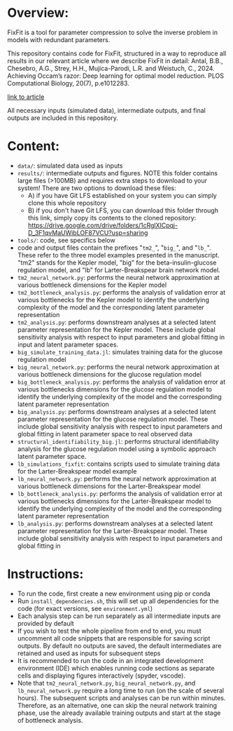 # Overview:
FixFit is a tool for parameter compression to solve the inverse problem in models with redundant parameters.

This repository contains code for FixFit, structured in a way to reproduce all results in our relevant article where we describe FixFit in detail:
Antal, B.B., Chesebro, A.G., Strey, H.H., Mujica-Parodi, L.R. and Weistuch, C., 2024. Achieving Occam’s razor: Deep learning for optimal model reduction. PLOS Computational Biology, 20(7), p.e1012283.

[link to article](https://journals.plos.org/ploscompbiol/article?id=10.1371/journal.pcbi.1012283)

All necessary inputs (simulated data), intermediate outputs, and final outputs are included in this repository.

# Content:
- `data/`: simulated data used as inputs
- `results/`: intermediate outputs and figures. NOTE this folder contains large files (>100MB) and requires extra steps to download to your system! There are two options to download these files:
    - A) if you have Git LFS established on your system you can simply clone this whole repository
    - B) if you don't have Git LFS, you can download this folder through this link, simply copy its contents to the cloned repository: https://drive.google.com/drive/folders/1cRglXICpqj-D_3F1qvMaUWibLOF87VCU?usp=sharing
- `tools/`: code, see specifics below
- code and output files contain the prefixes "`tm2_`", "`big_`", and "`lb_`". These refer to the three model examples presented in the manuscript. "tm2" stands for the Kepler model, "big" for the beta-insulin-glucose regulation model, and "lb" for Larter-Breakspear brain network model.
- `tm2_neural_network.py`: performs the neural network approximation at various bottleneck dimensions for the Kepler model
- `tm2_bottleneck_analysis.py`: performs the analysis of validation error at various bottlenecks for the Kepler model to identify the underlying complexity of the model and the corresponding latent parameter representation
- `tm2_analysis.py`: performs downstream analyses at a selected latent parameter representation for the Kepler model. These include global sensitivity analysis with respect to input parameters and global fitting in input and latent parameter spaces.
- `big_simulate_training_data.jl`: simulates training data for the glucose regulation model
- `big_neural_network.py`: performs the neural network approximation at various bottleneck dimensions for the glucose regulation model
- `big_bottleneck_analysis.py`: performs the analysis of validation error at various bottlenecks dimensions for the glucose regulation model to identify the underlying complexity of the model and the corresponding latent parameter representation
- `big_analysis.py`: performs downstream analyses at a selected latent parameter representation for the glucose regulation model. These include global sensitivity analysis with respect to input parameters and global fitting in latent parameter space to real observed data
- `structural_identifiability_big.jl`: performs structural identifiability analysis for the glucose regulation model using a symbolic approach latent parameter space.
- `lb_simulations_fixfit`: contains scripts used to simulate training data for the Larter-Breakspear model example
- `lb_neural_network.py`: performs the neural network approximation at various bottleneck dimensions for the Larter-Breakspear model
- `lb_bottleneck_analysis.py`: performs the analysis of validation error at various bottlenecks dimensions for the Larter-Breakspear model to identify the underlying complexity of the model and the corresponding latent parameter representation
- `lb_analysis.py`: performs downstream analyses at a selected latent parameter representation for the Larter-Breakspear model. These include global sensitivity analysis with respect to input parameters and global fitting in 

# Instructions:
- To run the code, first create a new environment using pip or conda
- Run `install_dependencies.sh`, this will set up all dependencies for the code (for exact versions, see `environment.yml`)
- Each analysis step can be run separately as all intermediate inputs are provided by default
- If you wish to test the whole pipeline from end to end, you must uncomment all code snippets that are responsible for saving script outputs. By default no outputs are saved, the default intermediates are retained and used as inputs for subsequent steps
- It is recommended to run the code in an integrated development environment (IDE) which enables running code sections as separate cells and displaying figures interactively (spyder, vscode).
- Note that `tm2_neural_network.py`, `big_neural_network.py`, and `lb_neural_network.py` require a long time to run (on the scale of several hours). The subsequent scripts and analyses can be run within minutes. Therefore, as an alternative, one can skip the neural network training phase, use the already available training outputs and start at the stage of bottleneck analysis.
